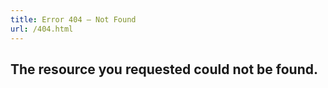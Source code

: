 ```yaml
---
title: Error 404 – Not Found
url: /404.html
---
```


## The resource you requested could not be found.
